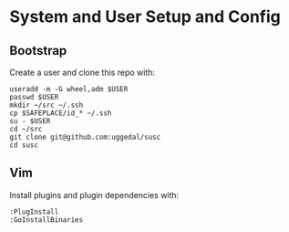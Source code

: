 System and User Setup and Config
================================

Bootstrap
---------

Create a user and clone this repo with:

    useradd -m -G wheel,adm $USER
    passwd $USER
    mkdir ~/src ~/.ssh
    cp $SAFEPLACE/id_* ~/.ssh
    su - $USER
    cd ~/src
    git clone git@github.com:uggedal/susc
    cd susc

Vim
---

Install plugins and plugin dependencies with:

    :PlugInstall
    :GoInstallBinaries

